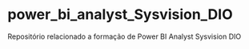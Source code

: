 # power_bi_analyst_Sysvision_DIO

Repositório relacionado a formação de Power BI Analyst Sysvision DIO
